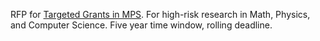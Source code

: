 RFP for [Targeted Grants in MPS](https://www.simonsfoundation.org/grant/targeted-grants-in-mps/). For high-risk research in Math, Physics, and Computer Science. Five year time window, rolling deadline.
